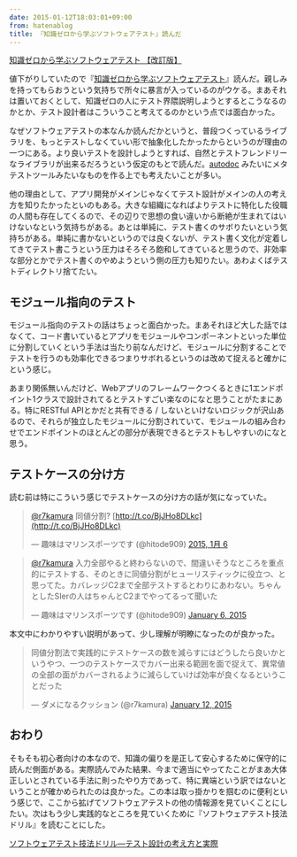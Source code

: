 ```yaml
---
date: 2015-01-12T18:03:01+09:00
from: hatenablog
title: 『知識ゼロから学ぶソフトウェアテスト』読んだ
---
```

[知識ゼロから学ぶソフトウェアテスト 【改訂版】](https://www.amazon.co.jp/dp/B00HQ7S5CA)

値下がりしていたので『[知識ゼロから学ぶソフトウェアテスト](https://www.amazon.co.jp/dp/B00HQ7S5CA/r7kamura07-22)』読んだ。親しみを持ってもらおうという気持ちで所々に暴言が入っているのがウケる。まあそれは置いておくとして、知識ゼロの人にテスト界隈説明しようとするとこうなるのかとか、テスト設計者はこういうこと考えてるのかという点では面白かった。

なぜソフトウェアテストの本なんか読んだかというと、普段つくっているライブラリを、もっとテストしなくていい形で抽象化したかったからというのが理由の一つにある。より良いテストを設計しようとすれば、自然とテストフレンドリーなライブラリが出来るだろうという仮定のもとで読んだ。[autodoc](https://github.com/r7kamura/autodoc) みたいにメタテストツールみたいなものを作る上でも考えたいことが多い。

他の理由として、アプリ開発がメインじゃなくてテスト設計がメインの人の考え方を知りたかったといのもある。大きな組織になればよりテストに特化した役職の人間も存在してくるので、その辺りで思想の食い違いから断絶が生まれてはいけないなという気持ちがある。あとは単純に、テスト書くのサボりたいという気持ちがある。単純に書かないというのでは良くないが、テスト書く文化が定着してきてテスト書こうという圧力はそろそろ飽和してきていると思うので、非効率な部分とかでテスト書くのやめようという側の圧力も知りたい。あわよくばテストディレクトリ捨てたい。

## モジュール指向のテスト

モジュール指向のテストの話はちょっと面白かった。まあそれほど大した話ではなくて、コード書いているとアプリをモジュールやコンポーネントといった単位に分割していくという手法は当たり前なんだけど、モジュールに分割することでテストを行うのも効率化できるつまりサボれるというのは改めて捉えると確かにという感じ。

あまり関係無いんだけど、Webアプリのフレームワークつくるときに1エンドポイント1クラスで設計されてるとテストすごい楽なのになと思うことがたまにある。特にRESTful APIとかだと共有できる / しないといけないロジックが沢山あるので、それらが独立したモジュールに分割されていて、モジュールの組み合わせでエンドポイントのほとんどの部分が表現できるとテストもしやすいのになと思う。

## テストケースの分け方

読む前は特にこういう感じでテストケースの分け方の話が気になっていた。

> [@r7kamura](https://twitter.com/r7kamura) 同値分割? [http://t.co/BjJHo8DLkc](http://t.co/BjJHo8DLkc)
> 
> — 趣味はマリンスポーツです (@hitode909) [2015, 1月 6](https://twitter.com/hitode909/status/552423434727473152)

<script async src="//platform.twitter.com/widgets.js" charset="utf-8"></script>

> [@r7kamura](https://twitter.com/r7kamura) 入力全部やると終わらないので、間違いそうなところを重点的にテストする、そのときに同値分割がヒューリスティックに役立つ、と思ってた。カバレッジC2まで全部テストするとわりにあわない。ちゃんとしたSIerの人はちゃんとC2までやってるって聞いた
> 
> — 趣味はマリンスポーツです (@hitode909) [January 6, 2015](https://twitter.com/hitode909/status/552466270583799808)

<script async src="//platform.twitter.com/widgets.js" charset="utf-8"></script>

本文中にわかりやすい説明があって、少し理解が明瞭になったのが良かった。

> 同値分割法で実践的にテストケースの数を減らすにはどうしたら良いかというやつ、一つのテストケースでカバー出来る範囲を面で捉えて、異常値の全部の面がカバーされるように減らしていけば効率が良くなるということだった
> 
> — ダメになるクッション (@r7kamura) [January 12, 2015](https://twitter.com/r7kamura/status/554504881256423424)

<script async src="//platform.twitter.com/widgets.js" charset="utf-8"></script>
## おわり

そもそも初心者向けの本なので、知識の偏りを是正して安心するために保守的に読んだ側面がある。実際読んでみた結果、今まで適当にやってたことがまあ大体正しいとされている手法に則ったやり方であって、特に異端という訳ではないということが確かめられたのは良かった。この本は取っ掛かりを掴むのに便利という感じで、ここから拡げてソフトウェアテストの他の情報源を見ていくことにしたい。次はもう少し実践的なところを見ていくために『ソフトウェアテスト技法ドリル』を読むことにした。

[ソフトウェアテスト技法ドリル―テスト設計の考え方と実際](https://www.amazon.co.jp/dp/4817193603)